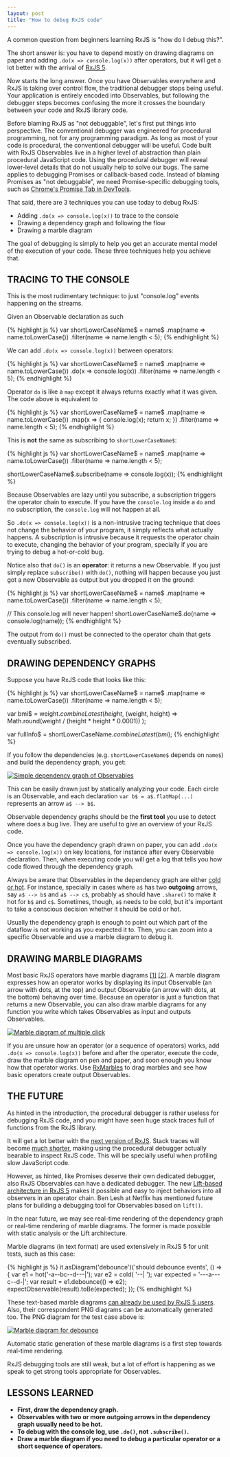 ```yaml
---
layout: post
title: "How to debug RxJS code"
---
```


A common question from beginners learning RxJS is "how do I debug this?".

The short answer is: you have to depend mostly on drawing diagrams on paper and adding `.do(x => console.log(x))` after operators, but it will get a lot better with the arrival of [RxJS 5](https://github.com/ReactiveX/RxJS).

Now starts the long answer. Once you have Observables everywhere and RxJS is taking over control flow, the traditional debugger stops being useful. Your application is entirely encoded into Observables, but following the debugger steps becomes confusing the more it crosses the boundary between your code and RxJS library code.

Before blaming RxJS as "not debuggable", let's first put things into perspective. The conventional debugger was engineered for procedural programming, not for any programming paradigm. As long as most of your code is procedural, the conventional debugger will be useful. Code built with RxJS Observables live in a higher level of abstraction than plain procedural JavaScript code. Using the procedural debugger will reveal lower-level details that do not usually help to solve our bugs. The same applies to debugging Promises or callback-based code. Instead of blaming Promises as "not debuggable", we need Promise-specific debugging tools, such as [Chrome's Promise Tab in DevTools](https://www.youtube.com/watch?v=o9c3U5_8tGY).

That said, there are 3 techniques you can use today to debug RxJS:

- Adding `.do(x => console.log(x))` to trace to the console
- Drawing a dependency graph and following the flow
- Drawing a marble diagram

The goal of debugging is simply to help you get an accurate mental model of the execution of your code. These three techniques help you achieve that.

<h2 id="tracing-to-the-console" class="hr"><span class="hr">TRACING TO THE CONSOLE</span></h2>

This is the most rudimentary technique: to just "console.log" events happening on the streams.

Given an Observable declaration as such

{% highlight js %}
var shortLowerCaseName$ = name$
  .map(name => name.toLowerCase())
  .filter(name => name.length < 5);
{% endhighlight %}

We can add `.do(x => console.log(x))` between operators:

{% highlight js %}
var shortLowerCaseName$ = name$
  .map(name => name.toLowerCase())
  .do(x => console.log(x))
  .filter(name => name.length < 5);
{% endhighlight %}

Operator `do` is like a `map` except it always returns exactly what it was given. The code above is equivalent to

{% highlight js %}
var shortLowerCaseName$ = name$
  .map(name => name.toLowerCase())
  .map(x => {
    console.log(x);
    return x;
  })
  .filter(name => name.length < 5);
{% endhighlight %}

This is **not** the same as subscribing to `shortLowerCaseName$`:

{% highlight js %}
var shortLowerCaseName$ = name$
  .map(name => name.toLowerCase())
  .filter(name => name.length < 5);

shortLowerCaseName$.subscribe(name => console.log(x));
{% endhighlight %}

Because Observables are lazy until you subscribe, a subscription triggers the operator chain to execute. If you have the `console.log` inside a `do` and no subscription, the `console.log` will not happen at all.

So `.do(x => console.log(x))` is a non-intrusive tracing technique that does not change the behavior of your program, it simply reflects what actually happens. A subscription is intrusive because it requests the operator chain to execute, changing the behavior of your program, specially if you are trying to debug a hot-or-cold bug.

Notice also that `do()` is an **operator**: it returns a new Observable. If you just simply replace `subscribe()` with `do()`, nothing will happen because you just got a new Observable as output but you dropped it on the ground:

{% highlight js %}
var shortLowerCaseName$ = name$
  .map(name => name.toLowerCase())
  .filter(name => name.length < 5);

// This console.log will never happen!
shortLowerCaseName$.do(name => console.log(name));
{% endhighlight %}

The output from `do()` must be connected to the operator chain that gets eventually subscribed.

<h2 id="drawing-dependency-graphs" class="hr"><span class="hr">DRAWING DEPENDENCY GRAPHS</span></h2>

Suppose you have RxJS code that looks like this:

{% highlight js %}
var shortLowerCaseName$ = name$
  .map(name => name.toLowerCase())
  .filter(name => name.length < 5);

var bmi$ = weight$.combineLatest(height$, (weight, height) =>
  Math.round(weight / (height * height * 0.0001))
);

var fullInfo$ = shortLowerCaseName$.combineLatest(bmi$);
{% endhighlight %}

If you follow the dependencies (e.g. `shortLowerCaseName$` depends on `name$`) and build the dependency graph, you get:

[![Simple dependency graph of Observables](/img/debugging-dep-graph.png)](/img/debugging-dep-graph.png)

This can be easily drawn just by statically analyzing your code. Each circle is an Observable, and each declaration `var b$ = a$.flatMap(...)` represents an arrow `a$ --> b$`.

Observable dependency graphs should be the **first tool** you use to detect where does a bug live. They are useful to give an overview of your RxJS code.

Once you have the dependency graph drawn on paper, you can add `.do(x => console.log(x))` on key locations, for instance after every Observable declaration. Then, when executing code you will get a log that tells you how code flowed through the dependency graph.

Always be aware that Observables in the dependency graph are either [cold or hot](https://egghead.io/lessons/rxjs-demystifying-cold-and-hot-observables-in-rxjs). For instance, specially in cases where `a$` has two **outgoing** arrows, say `a$ --> b$` and `a$ --> c$`, probably `a$` should have `.share()` to make it hot for `b$` and `c$`. Sometimes, though, `a$` needs to be cold, but it's important to take a conscious decision whether it should be cold or hot.

Usually the dependency graph is enough to point out which part of the dataflow is not working as you expected it to. Then, you can zoom into a specific Observable and use a marble diagram to debug it.

<h2 id="drawing-marble-diagrams" class="hr"><span class="hr">DRAWING MARBLE DIAGRAMS</span></h2>

Most basic RxJS operators have marble diagrams [[1]](http://rxmarbles.com/) [[2]](http://reactivex.io/documentation/operators.html). A marble diagram expresses how an operator works by displaying its input Observable (an arrow with dots, at the top) and output Observable (an arrow with dots, at the bottom) behaving over time. Because an operator is just a function that returns a new Observable, you can also draw marble diagrams for any function you write which takes Observables as input and outputs Observables.

[![Marble diagram of multiple click](/img/multi-click-marble-diagram.png)](/img/multi-click-marble-diagram.png)

If you are unsure how an operator (or a sequence of operators) works, add `.do(x => console.log(x))` before and after the operator, execute the code, draw the marble diagram on pen and paper, and soon enough you know how that operator works. Use [RxMarbles](http://rxmarbles.com) to drag marbles and see how basic operators create output Observables.

<h2 id="the-future" class="hr"><span class="hr">THE FUTURE</span></h2>

As hinted in the introduction, the procedural debugger is rather useless for debugging RxJS code, and you might have seen huge stack traces full of functions from the RxJS library.

It will get a lot better with the [next version of RxJS](https://github.com/ReactiveX/RxJS). Stack traces will become [much shorter](https://youtu.be/QhjALubBQPg?t=910), making using the procedural debugger actually bearable to inspect RxJS code. This will be specially useful when profiling slow JavaScript code.

However, as hinted, like Promises deserve their own dedicated debugger, also RxJS Observables can have a dedicated debugger. The new [Lift-based architecture in RxJS 5](https://github.com/ReactiveX/RxJS/issues/60) makes it possible and easy to inject behaviors into all observers in an operator chain. Ben Lesh at Netflix has mentioned future plans for building a debugging tool for Observables based on `lift()`.

In the near future, we may see real-time rendering of the dependency graph or real-time rendering of marble diagrams. The former is made possible with static analysis or the Lift architecture.

Marble diagrams (in text format) are used extensively in RxJS 5 for unit tests, such as this case:

{% highlight js %}
it.asDiagram('debounce')('should debounce events', () => {
  var e1 =   hot('-a--bc--d---|');
  var e2 =  cold( '--|         ');
  var expected = '---a---c--d-|';
  var result = e1.debounce(() => e2);
  expectObservable(result).toBe(expected);
});
{% endhighlight %}

These text-based marble diagrams [can already be used by RxJS 5 users](https://twitter.com/robwormald/status/675902034873225216). Also, their correspondent PNG diagrams can be automatically generated too. The PNG diagram for the test case above is:

[![Marble diagram for debounce](/img/debounce.png)](/img/debounce.png)

Automatic static generation of these marble diagrams is a first step towards real-time rendering.

RxJS debugging tools are still weak, but a lot of effort is happening as we speak to get strong tools appropriate for Observables.

<h2 id="lessons" class="hr"><span class="hr">LESSONS LEARNED</span></h2>

- **First, draw the dependency graph.**
- **Observables with two or more outgoing arrows in the dependency graph usually need to be hot.**
- **To debug with the console log, use `.do()`, not `.subscribe()`.**
- **Draw a marble diagram if you need to debug a particular operator or a short sequence of operators.**
